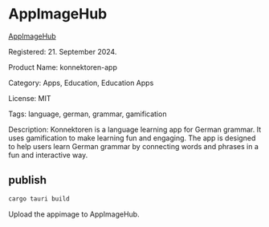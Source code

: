 # AppImageHub

[AppImageHub](https://appimagehub.com/)

Registered: 21. September 2024.

Product Name: konnektoren-app

Category: Apps, Education, Education Apps

License: MIT

Tags: language, german, grammar, gamification

Description: Konnektoren is a language learning app for German grammar. It uses gamification to make learning fun and engaging. The app is designed to help users learn German grammar by connecting words and phrases in a fun and interactive way.

## publish

```bash
cargo tauri build
```

Upload the appimage to AppImageHub.
